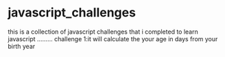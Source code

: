 # javascript_challenges
this is a collection of javascript challenges that i completed to learn javascript .........
    challenge 1:it will calculate the your age in days from your birth year
